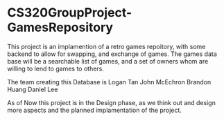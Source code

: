 # CS320GroupProject-GamesRepository

This project is an implamention of a retro games repoitory, with some backend to allow for swapping, and exchange of games. The games data base will be a searchable list of games, and a set of owners whom are willing to lend to games to others.

The team creating this Database is
Logan Tan
John McEchron
Brandon Huang
Daniel Lee

As of Now this project is in the Design phase, as we think out and design more aspects and the planned implamentation of the project.
